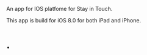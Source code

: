 An app for IOS platfome for Stay in Touch.

This app is build for iOS 8.0 for both iPad and iPhone. 


.
===

